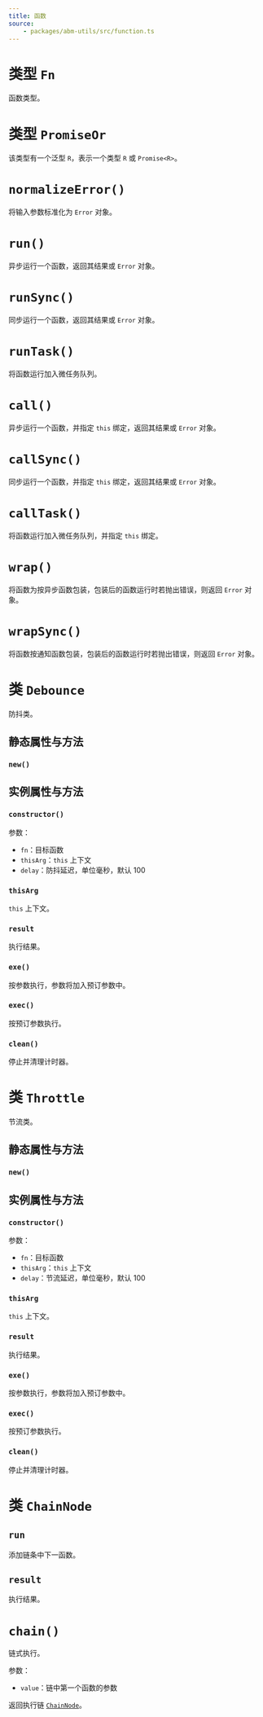 ```yaml
---
title: 函数
source:
	- packages/abm-utils/src/function.ts
---
```


# 类型 `Fn`
函数类型。

# 类型 `PromiseOr`
该类型有一个泛型 `R`，表示一个类型 `R` 或 `Promise<R>`。

# `normalizeError()`
将输入参数标准化为 `Error` 对象。

# `run()`
异步运行一个函数，返回其结果或 `Error` 对象。

# `runSync()`
同步运行一个函数，返回其结果或 `Error` 对象。

# `runTask()`
将函数运行加入微任务队列。

# `call()`
异步运行一个函数，并指定 `this` 绑定，返回其结果或 `Error` 对象。

# `callSync()`
同步运行一个函数，并指定 `this` 绑定，返回其结果或 `Error` 对象。

# `callTask()`
将函数运行加入微任务队列，并指定 `this` 绑定。

# `wrap()`
将函数为按异步函数包装，包装后的函数运行时若抛出错误，则返回 `Error` 对象。

# `wrapSync()`
将函数按通知函数包装，包装后的函数运行时若抛出错误，则返回 `Error` 对象。

# 类 `Debounce`
防抖类。

## 静态属性与方法

### `new()`

## 实例属性与方法

### `constructor()`
参数：
- `fn`：目标函数
- `thisArg`：`this` 上下文
- `delay`：防抖延迟，单位毫秒，默认 100

### `thisArg`
`this` 上下文。

### `result`
执行结果。

### `exe()`
按参数执行，参数将加入预订参数中。

### `exec()`
按预订参数执行。

### `clean()`
停止并清理计时器。

# 类 `Throttle`
节流类。

## 静态属性与方法

### `new()`

## 实例属性与方法

### `constructor()`
参数：
- `fn`：目标函数
- `thisArg`：`this` 上下文
- `delay`：节流延迟，单位毫秒，默认 100

### `thisArg`
`this` 上下文。

### `result`
执行结果。

### `exe()`
按参数执行，参数将加入预订参数中。

### `exec()`
按预订参数执行。

### `clean()`
停止并清理计时器。

# 类 `ChainNode`

## `run`
添加链条中下一函数。

## `result`
执行结果。

# `chain()`
链式执行。

参数：
- `value`：链中第一个函数的参数

返回执行链 [`ChainNode`](#类-chainnode)。
